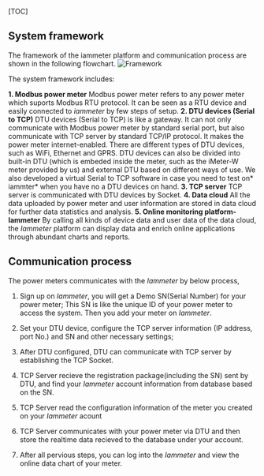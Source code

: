 [TOC]
## System framework
The framework of the iammeter platform and communication process are shown in the following flowchart.
![Framework][1]

The system framework includes:

**1. Modbus power meter**
Modbus power meter refers to any power meter which suports Modbus RTU protocol.  It can be seen as a RTU device and easily connected to *iammeter* by few steps of setup. 
**2. DTU devices (Serial to TCP)**
DTU devices (Serial to TCP) is like a gateway. It can not only communicate with Modbus power meter by standard serial port, but also communicate with TCP server by standard TCP/IP protocol.  It makes the power meter internet-enabled. 
There are different types of DTU devices, such as WiFi, Ethernet and GPRS. DTU devices can also be divided into built-in DTU (which is embeded inside the meter, such as the iMeter-W meter provided by us) and external DTU based on different ways of use.
We also developed a virtual Serial to TCP software in case you need to test on* iammter* when you have no a DTU devices on hand.
**3. TCP server**
TCP server is communicated with DTU devices by Socket.
**4. Data cloud**
All the data uploaded by power meter and user information are stored in data cloud for further data statistics and analysis.
**5. Online monitoring platform-Iammeter**
By calling all kinds of device data and user data of the data cloud, the *Iammeter* platform can display data and enrich online applications through abundant charts and reports.

## Communication process

The power meters communicates with the *Iammeter* by below process,

1. Sign up on *Iammeter*, you will get a Demo SN(Serial Number) for your power meter; This SN is like the unique ID of your power meter to access the system. Then you add your meter on *Iammeter*.
 
2. Set your DTU device, configure the TCP server information (IP address, port No.) and SN and other necessary settings;
3. After DTU configured, DTU can communicate with TCP server by establishing the TCP Socket.
4. TCP Server recieve the registration package(including the SN) sent by DTU, and find your *Iammeter* account information from database based on the SN.
5. TCP Server read the configuration information of the meter you created on your *Iammeter* acount
6. TCP Server communicates with your power meter via DTU and then store the realtime data recieved to the database under your account.
7. After all pervious steps, you can log into the *Iammeter* and view the online data chart of your meter.

 [1]: http://leweidoc.oss-cn-hangzhou.aliyuncs.com/lewei50/img/iMeter-PlatformStructure-20180111-1.jpg